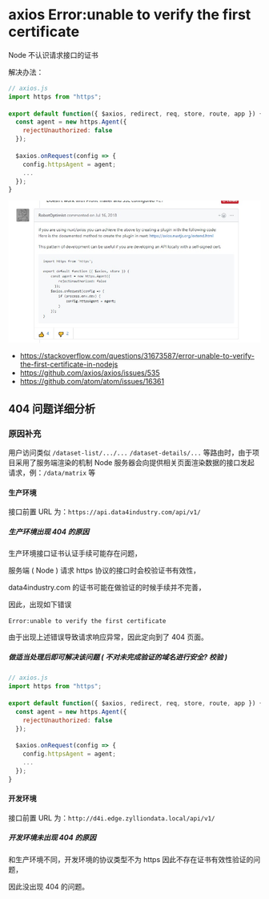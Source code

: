 # axios Error:unable to verify the first certificate

Node 不认识请求接口的证书

解决办法：

```js
// axios.js
import https from "https";

export default function({ $axios, redirect, req, store, route, app }) {
  const agent = new https.Agent({
    rejectUnauthorized: false
  });

  $axios.onRequest(config => {
    config.httpsAgent = agent;
    ...
  });
}
```

![](./images/unable_to_verify_the_first_certificate/nuxtjs_axios.jpg)

- https://stackoverflow.com/questions/31673587/error-unable-to-verify-the-first-certificate-in-nodejs
- https://github.com/axios/axios/issues/535
- https://github.com/atom/atom/issues/16361

## 404 问题详细分析

### 原因补充

用户访问类似 `/dataset-list/.../...` `/dataset-details/...` 等路由时，由于项目采用了服务端渲染的机制 Node 服务器会向提供相关页面渲染数据的接口发起请求，例：`/data/matrix` 等

#### 生产环境

接口前置 URL 为：`https://api.data4industry.com/api/v1/`

##### 生产环境出现 404 的原因

生产环境接口证书认证手续可能存在问题，

服务端 ( Node ) 请求 https 协议的接口时会校验证书有效性，

data4industry.com 的证书可能在做验证的时候手续并不完善，

因此，出现如下错误

`Error:unable to verify the first certificate`

由于出现上述错误导致请求响应异常，因此定向到了 404 页面。

##### 做适当处理后即可解决该问题 ( 不对未完成验证的域名进行安全? 校验 )

```js
// axios.js
import https from "https";

export default function({ $axios, redirect, req, store, route, app }) {
  const agent = new https.Agent({
    rejectUnauthorized: false
  });

  $axios.onRequest(config => {
    config.httpsAgent = agent;
    ...
  });
}
```

#### 开发环境

接口前置 URL 为：`http://d4i.edge.zylliondata.local/api/v1/`

##### 开发环境未出现 404 的原因

和生产环境不同，开发环境的协议类型不为 https 因此不存在证书有效性验证的问题，

因此没出现 404 的问题。